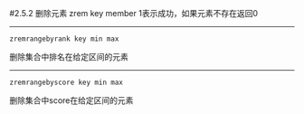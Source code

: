 #2.5.2	删除元素
	zrem key member 
1表示成功，如果元素不存在返回0

---
	zremrangebyrank key min max 
删除集合中排名在给定区间的元素

---
	zremrangebyscore key min max 
删除集合中score在给定区间的元素
